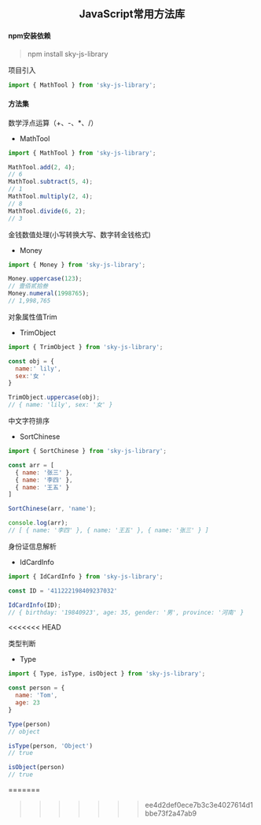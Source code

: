 <h2 align="center">JavaScript常用方法库</h2>

#### npm安装依赖

> npm install sky-js-library

项目引入

```js
import { MathTool } from 'sky-js-library';
```

#### 方法集

数学浮点运算（+、-、*、/）
- MathTool

```js
import { MathTool } from 'sky-js-library';

MathTool.add(2, 4);
// 6
MathTool.subtract(5, 4);
// 1
MathTool.multiply(2, 4);
// 8
MathTool.divide(6, 2);
// 3
```

金钱数值处理(小写转换大写、数字转金钱格式)
- Money

```js
import { Money } from 'sky-js-library';

Money.uppercase(123);
// 壹佰贰拾叁
Money.numeral(1998765);
// 1,998,765
```

对象属性值Trim
- TrimObject

```js
import { TrimObject } from 'sky-js-library';

const obj = {
  name:' lily',
  sex:'女 '
}

TrimObject.uppercase(obj);
// { name: 'lily', sex: '女' }
```

中文字符排序
- SortChinese

```js
import { SortChinese } from 'sky-js-library';

const arr = [
  { name: '张三' },
  { name: '李四' },
  { name: '王五' }
]

SortChinese(arr, 'name');

console.log(arr);
// [ { name: '李四' }, { name: '王五' }, { name: '张三' } ]
```

身份证信息解析
- IdCardInfo

```js
import { IdCardInfo } from 'sky-js-library';

const ID = '411222198409237032'

IdCardInfo(ID);
// { birthday: '19840923', age: 35, gender: '男', province: '河南' }
```
<<<<<<< HEAD

类型判断
- Type

```js
import { Type, isType, isObject } from 'sky-js-library';

const person = {
  name: 'Tom',
  age: 23
}

Type(person)
// object

isType(person, 'Object')
// true

isObject(person)
// true
```
=======
>>>>>>> ee4d2def0ece7b3c3e4027614d1bbe73f2a47ab9
